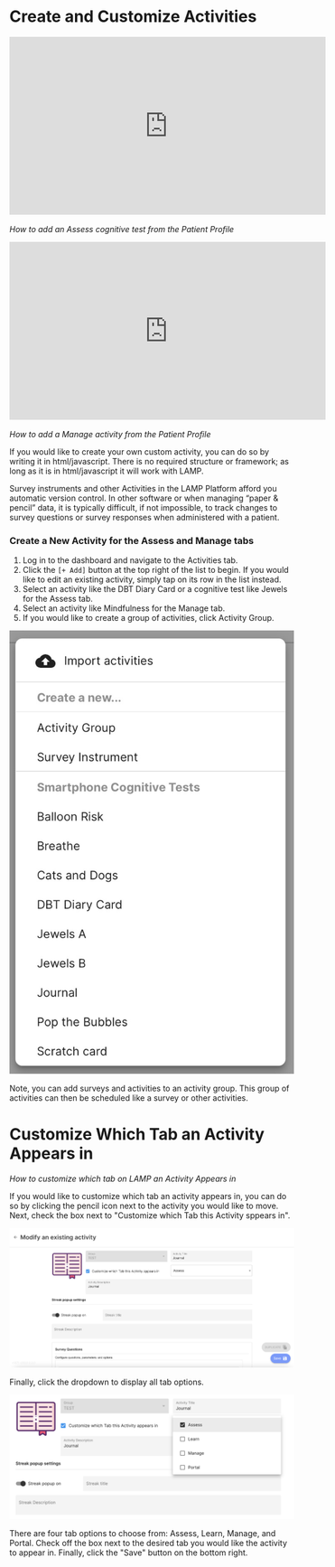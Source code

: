 # Create and Customize Activities

<iframe width="560" height="315" src="https://www.youtube.com/embed/-km1ztZgLdY" title="YouTube video player" frameborder="0" allow="accelerometer; autoplay; clipboard-write; encrypted-media; gyroscope; picture-in-picture" allowfullscreen></iframe>

*How to add an Assess cognitive test from the Patient Profile*

<iframe width="560" height="315" src="https://www.youtube.com/embed/SJpWGlI_jdQ" title="YouTube video player" frameborder="0" allow="accelerometer; autoplay; clipboard-write; encrypted-media; gyroscope; picture-in-picture" allowfullscreen></iframe>

*How to add a Manage activity from the Patient Profile*

If you would like to create your own custom activity, you can do so by writing it in html/javascript. There is no required structure or framework; as long as it is in html/javascript it will work with LAMP.

Survey instruments and other Activities in the LAMP Platform afford you automatic version control. In other software or when managing “paper & pencil” data, it is typically difficult, if not impossible, to track changes to survey questions or survey responses when administered with a patient. 

### Create a New Activity for the Assess and Manage tabs

1. Log in to the dashboard and navigate to the Activities tab.
2. Click the `[+ Add]` button at the top right of the list to begin. If you would like to edit an existing activity, simply tap on its row in the list instead.
3. Select an activity like the DBT Diary Card or a cognitive test like Jewels for the Assess tab.
4. Select an activity like Mindfulness for the Manage tab.
5. If you would like to create a group of activities, click Activity Group.

![](assets/activity_menu.jpg)

Note, you can add surveys and activities to an activity group. This group of activities can then be scheduled like a survey or other activities.

# Customize Which Tab an Activity Appears in 

*How to customize which tab on LAMP an Activity Appears in*

If you would like to customize which tab an activity appears in, you can do so by clicking the pencil icon next to the activity you would like to move. Next, check the box next to "Customize which Tab this Activity sppears in". 

![](assets/customizetabactivity1.png)

Finally, click the dropdown to display all tab options. 

![](assets/customizeactivitytab2.png)

There are four tab options to choose from: Assess, Learn, Manage, and Portal. Check off the box next to the desired tab you would like the activity to appear in. Finally, click the "Save" button on the bottom right. 
